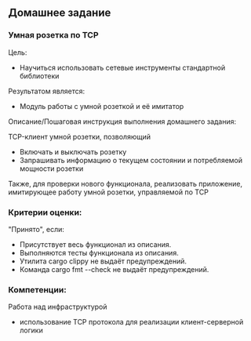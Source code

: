 ## Домашнее задание

### Умная розетка по TCP

Цель:
- Научиться использовать сетевые инструменты стандартной библиотеки

Результатом является:
- Модуль работы с умной розеткой и её имитатор

Описание/Пошаговая инструкция выполнения домашнего задания:

TCP-клиент умной розетки, позволяющий

- Включать и выключать розетку
- Запрашивать информацию о текущем состоянии и потребляемой мощности розетки

Также, для проверки нового функционала, реализовать приложение, имитирующее работу умной розетки, управляемой по TCP

### Критерии оценки:

"Принято", если:

- Присутствует весь функционал из описания.
- Выполняются тесты функционала из описания.
- Утилита cargo clippy не выдаёт предупреждений.
- Команда cargo fmt --check не выдаёт предупреждений.

### Компетенции:

Работа над инфраструктурой
- использование TCP протокола для реализации клиент-серверной логики
